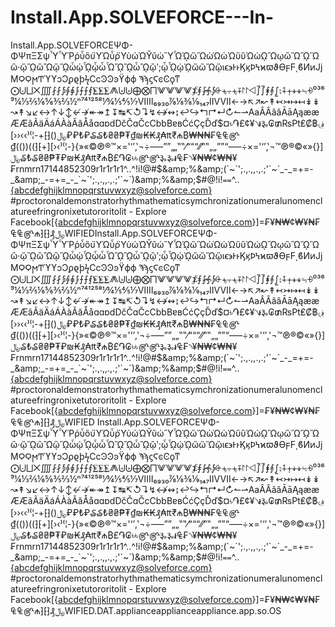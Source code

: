 # Install.App.SOLVEFORCE---In-
Install.App.SOLVEFORCEΨΦ-ΦΨπΞΣψὟὟῬῥὗὃύῪΏὗῥῪὺώΏῨῠώὛὯᾩὥὭὼῺὡὩὕὓὨὠῼὫῳὣὫᾭὫὣ·ᾤᾬὢὪᾣᾫὧᾡᾯᾧὦὮᾪᾪὦᾪᾢʹ;ᾦᾮᾠᾨὤὤὬᾥιϵ϶ͰͱϏϗϷϞϰϖϑϴϝϜͺϐͶͷͿϳϺϘϘϻͲϓϒͻϽϼϱϸϟϹϲϿϿͽϔϕϕ  ϠϡϛϚͼϾϙͳ        ⨀⨃⨆⨉⨌⨏⨏⨒⨕⨖⨓⨍⨍⨐⨊⨊⨊⨇⨄⨄⨁⨂⨅⨈⨈⨈⨈⨋⨎⨑⨗⨔⨭⨧⨪⨧⨤⨡⨡⨞⨛⨛⨘⨙⨜⨟⨢⨥⨨⨨⨫⨮⁰³⁶⁹¼⅓⅖⅙⅚⅗⅔½ⁿ⁷⁴¹²⁵⁸⅟¾⅕⅘⅐ⅥⅢ₆₉₃₀⅞⅛⅜⅑₁₄₇ⅠⅣⅦ←→↖↗↜↟↢↣↦↤↡↡↝↟↘↙↔↑↓↕↚↛↞↠↥↧↹↸↺↴↯↮↭↨↩↪↰↱↵↻↼⇀AaÂÂââĀāĄąææÆÆãÃäÄáÁÀàĂăÅåɑɑɒdDčČɑČcCbbBɐʙĆćÇçĎď$¤؋৻฿₡₤₧₨₥₢૱៛৲¥¢£֏৳௹₠₠₣₦₦₩₿₼₹₶₳₰₭₭₪₫₮₱₴₴₺₷₷₽₺₽₽﷼()⁅⁆+-¦⁾⁽››‹‹][{}«»©®℗™¬‛‚’‘'=×÷–—“””„„‟‟⁄⁄“““⁄‟‟„„””—–÷¬‛‚’‘'=×™®℗©»«}{-¦⁾⁽›‹][+⁆⁅))(())₫₮₱₴₴₷₺₷﷼₽₪₭₰₳₶₹₼₿£֏₢৳৳௹௹૱૱៛₠₣৲¥₦₩¢₩₦¥₣rnmrn17144852309r1r1r1r1^..^!i!@#$&amp;%&amp;(`~`';.,.,,.,.;'`~`_-_=+=-_&amp;_-=+=_-_`~`';.,.,,.,.;'`~`)&amp;%&amp;$#@!i!`==`^..[{abcdefghijklmnopqrstuvwxyz@solveforce.com}](20+) ‪#‎proctoronaldemonstratorhythmathematicsymchronizationumeralunomenclatureefringronixetutororitolit‬ - Explore  Facebook[{abcdefghijklmnopqrstuvwxyz@solveforce.com}]=₣¥₦₩¢₩¥₦₣₠₠௹₼⁆⁅⁆₰﷼WIFIEDInstall.App.SOLVEFORCEΨΦ-ΦΨπΞΣψὟὟῬῥὗὃύῪΏὗῥῪὺώΏῨῠώὛὯᾩὥὭὼῺὡὩὕὓὨὠῼὫῳὣὫᾭὫὣ·ᾤᾬὢὪᾣᾫὧᾡᾯᾧὦὮᾪᾪὦᾪᾢʹ;ᾦᾮᾠᾨὤὤὬᾥιϵ϶ͰͱϏϗϷϞϰϖϑϴϝϜͺϐͶͷͿϳϺϘϘϻͲϓϒͻϽϼϱϸϟϹϲϿϿͽϔϕϕ  ϠϡϛϚͼϾϙͳ        ⨀⨃⨆⨉⨌⨏⨏⨒⨕⨖⨓⨍⨍⨐⨊⨊⨊⨇⨄⨄⨁⨂⨅⨈⨈⨈⨈⨋⨎⨑⨗⨔⨭⨧⨪⨧⨤⨡⨡⨞⨛⨛⨘⨙⨜⨟⨢⨥⨨⨨⨫⨮⁰³⁶⁹¼⅓⅖⅙⅚⅗⅔½ⁿ⁷⁴¹²⁵⁸⅟¾⅕⅘⅐ⅥⅢ₆₉₃₀⅞⅛⅜⅑₁₄₇ⅠⅣⅦ←→↖↗↜↟↢↣↦↤↡↡↝↟↘↙↔↑↓↕↚↛↞↠↥↧↹↸↺↴↯↮↭↨↩↪↰↱↵↻↼⇀AaÂÂââĀāĄąææÆÆãÃäÄáÁÀàĂăÅåɑɑɒdDčČɑČcCbbBɐʙĆćÇçĎď$¤؋৻฿₡₤₧₨₥₢૱៛৲¥¢£֏৳௹₠₠₣₦₦₩₿₼₹₶₳₰₭₭₪₫₮₱₴₴₺₷₷₽₺₽₽﷼()⁅⁆+-¦⁾⁽››‹‹][{}«»©®℗™¬‛‚’‘'=×÷–—“””„„‟‟⁄⁄“““⁄‟‟„„””—–÷¬‛‚’‘'=×™®℗©»«}{-¦⁾⁽›‹][+⁆⁅))(())₫₮₱₴₴₷₺₷﷼₽₪₭₰₳₶₹₼₿£֏₢৳৳௹௹૱૱៛₠₣৲¥₦₩¢₩₦¥₣rnmrn17144852309r1r1r1r1^..^!i!@#$&amp;%&amp;(`~`';.,.,,.,.;'`~`_-_=+=-_&amp;_-=+=_-_`~`';.,.,,.,.;'`~`)&amp;%&amp;$#@!i!`==`^..[{abcdefghijklmnopqrstuvwxyz@solveforce.com}](20+) ‪#‎proctoronaldemonstratorhythmathematicsymchronizationumeralunomenclatureefringronixetutororitolit‬ - Explore  Facebook[{abcdefghijklmnopqrstuvwxyz@solveforce.com}]=₣¥₦₩¢₩¥₦₣₠₠௹₼⁆⁅⁆₰﷼WIFIED Install.App.SOLVEFORCEΨΦ-ΦΨπΞΣψὟὟῬῥὗὃύῪΏὗῥῪὺώΏῨῠώὛὯᾩὥὭὼῺὡὩὕὓὨὠῼὫῳὣὫᾭὫὣ·ᾤᾬὢὪᾣᾫὧᾡᾯᾧὦὮᾪᾪὦᾪᾢʹ;ᾦᾮᾠᾨὤὤὬᾥιϵ϶ͰͱϏϗϷϞϰϖϑϴϝϜͺϐͶͷͿϳϺϘϘϻͲϓϒͻϽϼϱϸϟϹϲϿϿͽϔϕϕ  ϠϡϛϚͼϾϙͳ        ⨀⨃⨆⨉⨌⨏⨏⨒⨕⨖⨓⨍⨍⨐⨊⨊⨊⨇⨄⨄⨁⨂⨅⨈⨈⨈⨈⨋⨎⨑⨗⨔⨭⨧⨪⨧⨤⨡⨡⨞⨛⨛⨘⨙⨜⨟⨢⨥⨨⨨⨫⨮⁰³⁶⁹¼⅓⅖⅙⅚⅗⅔½ⁿ⁷⁴¹²⁵⁸⅟¾⅕⅘⅐ⅥⅢ₆₉₃₀⅞⅛⅜⅑₁₄₇ⅠⅣⅦ←→↖↗↜↟↢↣↦↤↡↡↝↟↘↙↔↑↓↕↚↛↞↠↥↧↹↸↺↴↯↮↭↨↩↪↰↱↵↻↼⇀AaÂÂââĀāĄąææÆÆãÃäÄáÁÀàĂăÅåɑɑɒdDčČɑČcCbbBɐʙĆćÇçĎď$¤؋৻฿₡₤₧₨₥₢૱៛৲¥¢£֏৳௹₠₠₣₦₦₩₿₼₹₶₳₰₭₭₪₫₮₱₴₴₺₷₷₽₺₽₽﷼()⁅⁆+-¦⁾⁽››‹‹][{}«»©®℗™¬‛‚’‘'=×÷–—“””„„‟‟⁄⁄“““⁄‟‟„„””—–÷¬‛‚’‘'=×™®℗©»«}{-¦⁾⁽›‹][+⁆⁅))(())₫₮₱₴₴₷₺₷﷼₽₪₭₰₳₶₹₼₿£֏₢৳৳௹௹૱૱៛₠₣৲¥₦₩¢₩₦¥₣rnmrn17144852309r1r1r1r1^..^!i!@#$&amp;%&amp;(`~`';.,.,,.,.;'`~`_-_=+=-_&amp;_-=+=_-_`~`';.,.,,.,.;'`~`)&amp;%&amp;$#@!i!`==`^..[{abcdefghijklmnopqrstuvwxyz@solveforce.com}](20+) ‪#‎proctoronaldemonstratorhythmathematicsymchronizationumeralunomenclatureefringronixetutororitolit‬ - Explore  Facebook[{abcdefghijklmnopqrstuvwxyz@solveforce.com}]=₣¥₦₩¢₩¥₦₣₠₠௹₼⁆⁅⁆₰﷼WIFIED.DAT.applianceapplianceappliance.app.so.OS

